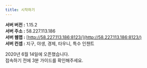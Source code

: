 ```yaml
---
title: 시작하기
---
```


**서버 버전 :**&nbsp;1.15.2<br>**서버 주소 :** 58.227.113.186<br>**서버 웹맵 :** [http://58.227.113.186:8123/](http://58.227.113.186:8123/)<br>**서버 컨셉 :**&nbsp;지구, 야생, 경제, 타우니, 특수 인챈트

2020년 6월 14일에 오픈했습니다.<br>접속하기 전에 3분 가이드를 확인해주세요.<br>&nbsp;